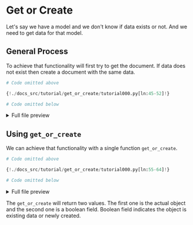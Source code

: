# Get or Create

Let's say we have a model and we don't know if data exists or not. And we need to get data for that model.

## General Process

To achieve that functionality will first try to get the document. If data does not exist then create a document with the same data.

```python
# Code omitted above

{!./docs_src/tutorial/get_or_create/tutorial000.py[ln:45-52]!}

# Code omitted below
```

<details>
<summary>Full file preview</summary>
```Python
{!./docs_src/tutorial/get_or_create/tutorial000.py!}
```
</details>

## Using `get_or_create`

We can achieve that functionality with a single function `get_or_create`.

```python
# Code omitted above

{!./docs_src/tutorial/get_or_create/tutorial000.py[ln:55-64]!}

# Code omitted below
```

<details>
<summary>Full file preview</summary>
```Python
{!./docs_src/tutorial/get_or_create/tutorial000.py!}
```
</details>

The `get_or_create` will return two values. The first one is the actual object and the second one is a boolean field. Boolean field indicates the object is existing data or newly created.
